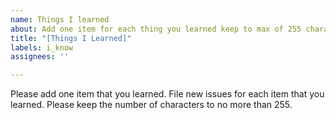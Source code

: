 ```yaml
---
name: Things I learned
about: Add one item for each thing you learned keep to max of 255 characters
title: "[Things I Learned]"
labels: i_know
assignees: ''

---
```


Please add one item that you learned.  File new issues for each item that you learned.  Please keep the number of characters to no more than 255.
